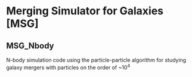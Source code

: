 # Merging Simulator for Galaxies [MSG]
## MSG_Nbody

N-body simulation code using the particle-particle algorithm for studying galaxy mergers with particles on the order of ~10<sup>4</sup>

